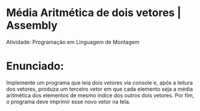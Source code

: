 # Média Aritmética de dois vetores | Assembly

Atividade: Programação em Linguagem de Montagem

# Enunciado:
Implemente um programa que leia dois vetores via console e, após a leitura dos vetores, produza um terceiro vetor em que cada elemento seja a média aritmética dos elementos de mesmo índice dos outros dois vetores. Por fim, o programa deve imprimir esse novo vetor na tela.
